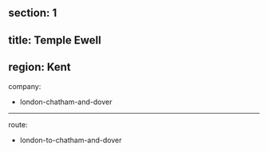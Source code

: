 section: 1
----
title: Temple Ewell
----
region: Kent
----
company:
- london-chatham-and-dover
----
route:
- london-to-chatham-and-dover
